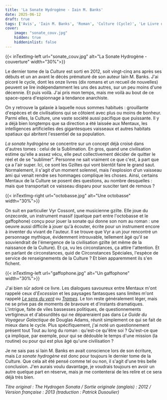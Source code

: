```yaml
---
title: 'La Sonate Hydrogène - Iain M. Banks'
date: 2025-06-12
draft: true
tags: ['Avis', 'Iain M. Banks', 'Roman', 'Culture (Cycle)', 'Le Livre de Poche', 'SFFF']
cover: 
    image: "sonate_couv.jpg"
    hidden: true
    hiddeninlist: false
---
```

{{< inTextImg-left url="sonate_couv.jpg" alt="La Sonate Hydrogène - couverture" width="30%">}}

Le dernier tome de la *Culture* est sorti en 2012, soit vingt-cinq ans après ses débuts et un an avant le décès prématuré de son auteur Iain M. Banks. J'ai picoré le cycle, dont les onze livres (dix romans et un recueil de nouvelles) peuvent se lire indépendamment les uns des autres, sur un peu moins d'une décennie. Et puis voilà. J'ai pris mon temps, mais me voilà au bout de ce space-opera d'espionnage à tendance anarchiste.

On y retrouve la galaxie à laquelle nous sommes habitués : grouillante d'espèces et de civilisations qui se côtoient avec plus ou moins de bonheur. Parmi elles, la Culture, une vaste société aussi pacifique que puissante. Il y a déjà bien longtemps que sa direction a été laissée aux Mentaux, les intelligences artificielles des gigantesques vaisseaux et autres habitats spatiaux qui abritent l'essentiel de sa population.

*La sonate hydrogène* se concentre sur un concept déjà croisé dans d'autres tomes : celui de la Sublimation. En gros, quand une civilisation estime qu'elle a assez vécu, elle peut collectivement décider de quitter le réel et de se "sublimer". Personne ne sait vraiment ce que c'est, à part que ça a l'air super. Ici, ce sont les Gziltes qui vont bientôt faire le grand saut. Normalement, il s'agit d'un moment solennel, mais l'explosion d'un vaisseau ami qui venait rendre ses hommages complique les choses. Ainsi, certains Mentaux de la Culture se posent des questions, au nombre desquelles : mais que transportait ce vaisseau disparu pour susciter tant de remous ?

{{< inTextImg-right url="octobasse.jpg" alt="Une octobasse" width="30%">}}

On suit en particulier Vyr Cossont, une musicienne gzilte. Elle joue du onzecorde, un instrument massif (quelque part entre l'octobasse et le gaffophone) conçu pour jouer la sonate qui donne son nom au roman : une oeuvre aussi difficile à jouer qu'à écouter, écrite pour un instrument encore à inventer du vivant de l'auteur. Il se trouve que Vyr a un jour rencontré un personnage mythique, évidemment introuvable, tellement âgé qu'il se souviendrait de l'émergence de la civilisation gzilte (et même de la naissance de la Culture). Et ça, vu les circonstances, ça attire l'attention. Et en parlant de circonstances, quid de Circonstances Spéciales, l'espèce de service de renseignements de la Culture ? Et bien apparemment ils s'en fichent.

{{< inTextImg-left url="gaffophone.jpg" alt="Un gaffophone" width="30%">}}

J'ai bien sûr adoré ce livre. Les dialogues savoureux entre Mentaux m'ont rappelé ceux d'*Excession* et les paysages fantasques sans limites m'ont rappelé [*Le sens du vent*](https://noninomnom.github.io/carnetslunaires/posts/le-sens-du-vent-iain-m-banks-2000-2002/) ou [*Trames*](https://noninomnom.github.io/carnetslunaires/posts/trames-iain-m-banks/). Le ton reste généralement léger, mais ne se prive pas de moments de bravoure et d'instants dramatiques. L'intrigue, faite de viles bassesses politiques, de questionnements vertigineux et d'absurdités qui ne dépareraient pas dans *Le Guide du Voyageur Galactique* de Douglas Adams, réunit simplement ce qui se fait de mieux dans le cycle. Plus spécifiquement, j'ai noté un questionnement présent tout Tout au long du roman : qu'est-ce qu'être soi ? Qu'est-ce que ça implique, par exemple, pour qui se dédouble le temps d'une mission (la routine) ou pour qui est plus âgé qu'une civilisation ? 

Je ne sais pas si Iain M. Banks en avait conscience lors de son écriture, mais *La sonate hydrogène* est donc pour toujours le dernier tome de la Culture. Que cela ait été pensé comme tel ou non, il s'agit d'une très belle conclusion. J'en aurais voulu davantage, je voudrais toujours en avoir un autre quelque part en réserve, mais je me contenterai de les relire et ce sera déjà très bien.

*Titre original : The Hydrogen Sonata / Sortie originale (anglais) : 2012 / Version française : 2013 (traduction : Patrick Dusoulier)*

